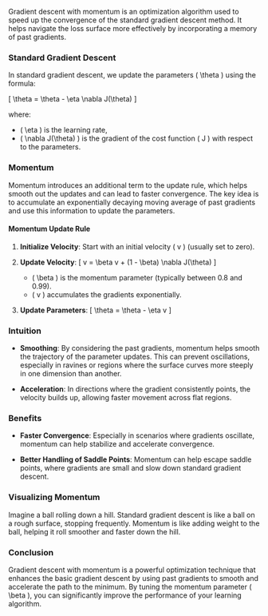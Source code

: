 Gradient descent with momentum is an optimization algorithm used to speed up the convergence of the standard gradient descent method. It helps navigate the loss surface more effectively by incorporating a memory of past gradients.

### Standard Gradient Descent

In standard gradient descent, we update the parameters \( \theta \) using the formula:

\[ 
\theta = \theta - \eta \nabla J(\theta) 
\]

where:
- \( \eta \) is the learning rate,
- \( \nabla J(\theta) \) is the gradient of the cost function \( J \) with respect to the parameters.

### Momentum

Momentum introduces an additional term to the update rule, which helps smooth out the updates and can lead to faster convergence. The key idea is to accumulate an exponentially decaying moving average of past gradients and use this information to update the parameters.

#### Momentum Update Rule

1. **Initialize Velocity**: Start with an initial velocity \( v \) (usually set to zero).

2. **Update Velocity**:
   \[
   v = \beta v + (1 - \beta) \nabla J(\theta)
   \]

   - \( \beta \) is the momentum parameter (typically between 0.8 and 0.99).
   - \( v \) accumulates the gradients exponentially.

3. **Update Parameters**:
   \[
   \theta = \theta - \eta v
   \]

### Intuition

- **Smoothing**: By considering the past gradients, momentum helps smooth the trajectory of the parameter updates. This can prevent oscillations, especially in ravines or regions where the surface curves more steeply in one dimension than another.
  
- **Acceleration**: In directions where the gradient consistently points, the velocity builds up, allowing faster movement across flat regions.

### Benefits

- **Faster Convergence**: Especially in scenarios where gradients oscillate, momentum can help stabilize and accelerate convergence.
  
- **Better Handling of Saddle Points**: Momentum can help escape saddle points, where gradients are small and slow down standard gradient descent.

### Visualizing Momentum

Imagine a ball rolling down a hill. Standard gradient descent is like a ball on a rough surface, stopping frequently. Momentum is like adding weight to the ball, helping it roll smoother and faster down the hill.

### Conclusion

Gradient descent with momentum is a powerful optimization technique that enhances the basic gradient descent by using past gradients to smooth and accelerate the path to the minimum. By tuning the momentum parameter \( \beta \), you can significantly improve the performance of your learning algorithm.
